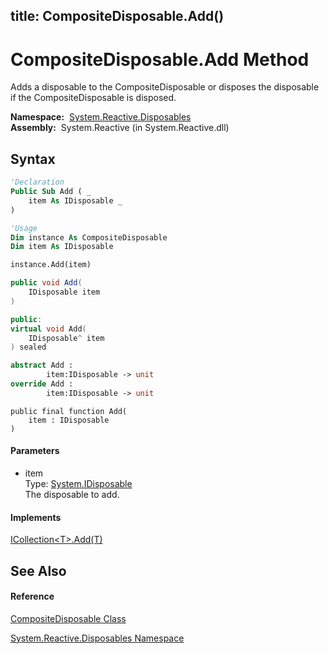 title: CompositeDisposable.Add()
---
# CompositeDisposable.Add Method

Adds a disposable to the CompositeDisposable or disposes the disposable if the CompositeDisposable is disposed.

**Namespace:**  [System.Reactive.Disposables](System.Reactive.Disposables\System.Reactive.Disposables.md)  
**Assembly:**  System.Reactive (in System.Reactive.dll)

## Syntax

```vb
'Declaration
Public Sub Add ( _
    item As IDisposable _
)
```

```vb
'Usage
Dim instance As CompositeDisposable
Dim item As IDisposable

instance.Add(item)
```

```csharp
public void Add(
    IDisposable item
)
```

```c++
public:
virtual void Add(
    IDisposable^ item
) sealed
```

```fsharp
abstract Add : 
        item:IDisposable -> unit 
override Add : 
        item:IDisposable -> unit 
```

```jscript
public final function Add(
    item : IDisposable
)
```

#### Parameters

- item  
  Type: [System.IDisposable](https://msdn.microsoft.com/en-us/library/aax125c9)  
  The disposable to add.

#### Implements

[ICollection\<T\>.Add(T)](https://msdn.microsoft.com/en-us/library/m:system.collections.generic.icollection%601.add(%600)(v=VS.103))

## See Also

#### Reference

[CompositeDisposable Class](CompositeDisposable\CompositeDisposable.md)

[System.Reactive.Disposables Namespace](System.Reactive.Disposables\System.Reactive.Disposables.md)
